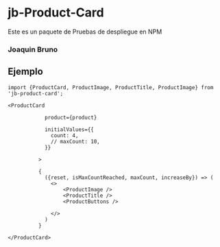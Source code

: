# jb-Product-Card

Este es un paquete de Pruebas de despliegue en NPM

### Joaquin Bruno

## Ejemplo

```
import {ProductCard, ProductImage, ProductTitle, ProductImage} from 'jb-product-card';
```

```
<ProductCard
           
            product={product}
            
            initialValues={{
              count: 4,
              // maxCount: 10,
            }}
            
          >

          {
            ({reset, isMaxCountReached, maxCount, increaseBy}) => (
              <>
                  <ProductImage />
                  <ProductTitle />
                  <ProductButtons />
                  
              </>
            )
          }
            
</ProductCard>
```